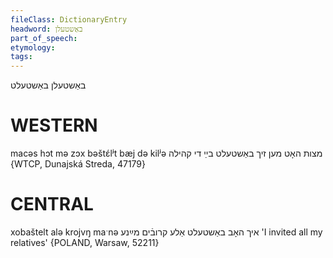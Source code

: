 ```yaml
---
fileClass: DictionaryEntry
headword: באַשטעלן
part_of_speech: 
etymology: 
tags: 
---
```

באַשטעלן
באַשטעלט

WESTERN
========

macəs hɔt mə zɔx bəštɛ́lʲt bæj də kilʲə מצות האָט מען זיך באַשטעלט בײַ די קהילה {WTCP, Dunajská Streda, 47179}

CENTRAL
========

xobaštelt alə krojvŋ maˑnə איך האָב באַשטעלט אַלע קרובֿים מײַנע 'I invited all my relatives' {POLAND, Warsaw, 52211}